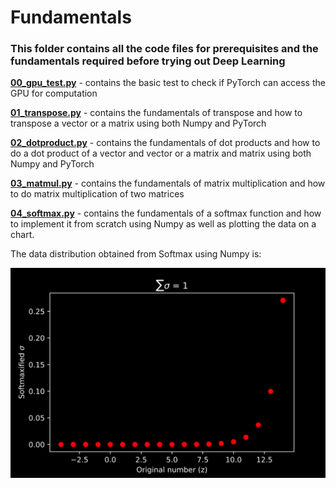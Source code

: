 # Fundamentals

### This folder contains all the code files for prerequisites and the fundamentals required before trying out **Deep Learning**

__[00_gpu_test.py](https://github.com/IndraP24/Complete-Deep-Learning-with-PyTorch/blob/main/00_Fundamentals/00_gpu_test.py)__ - contains the basic test to check if PyTorch can access the GPU for computation

__[01_transpose.py](https://github.com/IndraP24/Complete-Deep-Learning-with-PyTorch/blob/main/00_Fundamentals/01_transpose.py)__ - contains the fundamentals of transpose and how to transpose a vector or a matrix using both Numpy and PyTorch

__[02_dotproduct.py](https://github.com/IndraP24/Complete-Deep-Learning-with-PyTorch/blob/main/00_Fundamentals/02_dotproduct.py)__ - contains the fundamentals of dot products and how to do a dot product of a vector and vector or a matrix and matrix using both Numpy and PyTorch

__[03_matmul.py](https://github.com/IndraP24/Complete-Deep-Learning-with-PyTorch/blob/main/00_Fundamentals/03_matmul.py)__ - contains the fundamentals of matrix multiplication and how to do matrix multiplication of two matrices

__[04_softmax.py](https://github.com/IndraP24/Complete-Deep-Learning-with-PyTorch/blob/main/00_Fundamentals/04_softmax.py)__ - contains the fundamentals of a softmax function and how to implement it from scratch using Numpy as well as plotting the data on a chart.

The data distribution obtained from Softmax using Numpy is:

![Softmax image](./plots/Softmax.svg)

